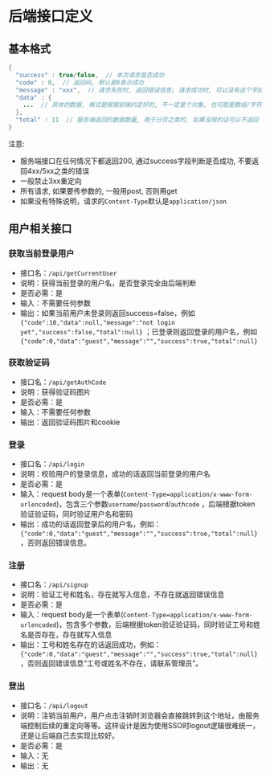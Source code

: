 # 后端接口定义

## 基本格式

```java
{
  "success" : true/false,  // 本次请求是否成功
  "code" : 0,  // 返回码, 默认是0表示成功
  "message" : "xxx",  // 请求失败时, 返回错误信息; 请求成功时, 可以没有这个字段或为空
  "data" : {
    ...  // 具体的数据, 格式是根据前端约定好的, 不一定是个对象, 也可能是数组/字符串之类的
  },
  "total" : 11  // 服务端返回的数据数量, 用于分页之类的, 如果没用的话可以不返回
}
```

注意:

* 服务端接口在任何情况下都返回200, 通过success字段判断是否成功, 不要返回4xx/5xx之类的错误
* 一般禁止3xx重定向
* 所有请求, 如果要传参数的, 一般用post, 否则用get
* 如果没有特殊说明，请求的`Content-Type`默认是`application/json`

## 用户相关接口

### 获取当前登录用户

* 接口名：`/api/getCurrentUser`
* 说明：获得当前登录的用户名，是否登录完全由后端判断
* 是否必需：是
* 输入：不需要任何参数
* 输出：如果当前用户未登录则返回success=false，例如`{"code":10,"data":null,"message":"not login yet","success":false,"total":null}`
  ；已登录则返回登录的用户名，例如`{"code":0,"data":"guest","message":"","success":true,"total":null}`

### 获取验证码

- 接口名：`/api/getAuthCode`
- 说明：获得验证码图片
- 是否必需：是
- 输入：不需要任何参数
- 输出：返回验证码图片和cookie

### 登录

* 接口名：`/api/login`
* 说明：校验用户的登录信息，成功的话返回当前登录的用户名
* 是否必需：是
* 输入：request body是一个表单(`Content-Type=application/x-www-form-urlencoded`)，包含三个参数`username`/`password`/`authcode`
  ，后端根据token验证验证码，同时验证用户名和密码
* 输出：成功的话返回登录后的用户名，例如：`{"code":0,"data":"guest","message":"","success":true,"total":null}`，否则返回错误信息。

### 注册

* 接口名：`/api/signup`
* 说明：验证工号和姓名，存在就写入信息，不存在就返回错误信息
* 是否必需：是
* 输入：request body是一个表单(`Content-Type=application/x-www-form-urlencoded`)，包含多个参数，后端根据token验证验证码，同时验证工号和姓名是否存在，存在就写入信息
* 输出：工号和姓名存在的话返回成功，例如：`{"code":0,"data":"guest","message":"","success":true,"total":null}`，否则返回错误信息“工号或姓名不存在，请联系管理员”。

### 登出

* 接口名：`/api/logout`
* 说明：注销当前用户，用户点击注销时浏览器会直接跳转到这个地址，由服务端控制后续的重定向等等。这样设计是因为使用SSO时logout逻辑很难统一，还是让后端自己去实现比较好。
* 是否必需：是
* 输入：无
* 输出：无
